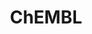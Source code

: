 ---
layout: default
bigquery: https://console.cloud.google.com/bigquery?p=patents-public-data&d=ebi_chembl&page=dataset
citation: '"The ChEMBL database in 2017." Anna Gaulton, Anne Hersey, Michał Nowotka,
  A Patrícia Bento, Jon Chambers, David Mendez, Prudence Mutowo, Francis Atkinson,
  Louisa J Bellis, Elena Cibrián-Uhalte, Mark Davies, Nathan Dedman, Anneli Karlsson,
  María Paula Magariños, John P Overington, George Papadatos, Ines Smit, Andrew R
  Leach Nucleic acids Research (2017) 45 (Database Issue), D945-D954'
contributors: European Bioinformatics Institute
cost: None
description: ChEMBL Data is a manually curated database of small molecules used in
  drug discovery, including information about existing patented drugs.
documentation: 'schema: https://www.ebi.ac.uk/chembl/db_schema


  '
last_edit: 04/06/2022, 21:24:31
location: https://console.cloud.google.com/marketplace/product/google_patents_public_datasets/chembl
maintained_by: EMBL-EBI, an outstation of European Molecular Biology Laboratory
related_publications: '

  ChEMBL: towards direct deposition of bioassay data.


  Mendez D, Gaulton A, Bento AP, Chambers J, De Veij M, Félix E, Magariños MP, Mosquera
  JF, Mutowo P, Nowotka M, Gordillo-Marañón M, Hunter F, Junco L, Mugumbate G, Rodriguez-Lopez
  M, Atkinson F, Bosc N, Radoux CJ, Segura-Cabrera A, Hersey A, Leach AR.


  — Nucleic Acids Res. 2019; 47(D1):D930-D940. doi: 10.1093/nar/gky1075

  '
schema_fields:
- acd_logd
- compound_name
- standard_upper_value
- db_source
- pathway_id
- version
- warning_year
- parent_molregno
- l8
- protclasssyn_id
- country
- std_act_id
- molecule_type
- assay_strain
- nda_type
- mw_freebase
- standard_inchi
- cx_logd
- mol_irac_id
- metref_id
- level1
- active_ingredient
- curation_comment
- efo_id
- pref_name
- domain_type
- parent_type
- compound_key
- updated_by
- relationship_desc
- src_id
- active_molregno
- co_stem_id
- go_id
- first_in_class
- normal_range_max
- applicant_full_name
- mutation
- activity_count
- homologue
- usan_stem_id
- abstract
- qudt_units
- num_ro5_violations
- delist_flag
- withdrawn_flag
- isoform
- db_version
- uberon_id
- psa
- bao_format
- target_mapping
- full_molformula
- journal
- as_id
- end_position
- source
- innovator_company
- parenteral
- mesh_id
- warnref_id
- hba
- label
- drug_substance_flag
- previous_company
- level2
- cell_source_tissue
- smarts
- cell_source_tax_id
- annotation
- standard_type
- cx_most_bpka
- standard_text_value
- doc_id
- dosage_form
- sei
- mec_id
- standard_flag
- volume
- efo_term
- site_name
- withdrawn_country
- ddd_id
- trade_name
- caloha_id
- met_id
- pathway_key
- approval_date
- ddd_units
- comments
- patent_no
- aromatic_rings
- parameter_value
- rgid
- availability_type
- who_name
- topical
- l2
- mol_frac_id
- name
- assay_type
- protein_class_id
- value
- standard_value
- who_extra
- l4
- compd_id
- canonical_smiles
- normal_range_min
- mechanism_of_action
- molecular_species
- mc_target_accession
- warning_id
- src_assay_id
- product_id
- ref_url
- alert_id
- level3
- src_short_name
- direct_interaction
- cell_description
- site_residues
- text_value
- related_tid
- warning_description
- inorganic_flag
- ref_id
- creation_date
- patent_id
- strength
- relation
- chirality
- l1
- molregno
- organism
- chebi_par_id
- route
- authors
- synonyms
- assay_desc
- metabolite_record_id
- doi
- actsm_id
- stem_class
- mechanism_comment
- acd_most_bpka
- irac_code
- mw_monoisotopic
- assay_organism
- comp_class_id
- mc_organism
- clo_id
- molecular_mechanism
- log_id
- path
- withdrawn_year
- predbind_id
- bao_id
- mc_tax_id
- description
- priority
- rtb
- relationship_type
- domain_id
- protein_class_synonym
- activity_id
- chembl_id
- withdrawn_reason
- full_mwt
- activity_comment
- l5
- level5
- warning_type
- indref_id
- accession
- class_level
- comp_go_id
- drugind_id
- action_type
- usan_substem
- l3
- source_domain_id
- last_page
- protein_class_desc
- set_name
- helm_notation
- tid
- sequence
- cl_lincs_id
- num_alerts
- ap_id
- component_id
- alogp
- dosed_ingredient
- uo_units
- assay_source
- first_approval
- ddd_comment
- assay_class_id
- usan_stem_definition
- mol_hrac_id
- usan_year
- assay_tax_id
- max_phase_for_ind
- start_position
- enzyme_name
- therapeutic_flag
- met_conversion
- irac_class_id
- l7
- hba_lipinski
- drug_product_flag
- publication_number
- biocomp_id
- job_id
- assay_cell_type
- bto_id
- title
- acd_logp
- issue
- data_validity_comment
- level4
- warning_class
- hbd
- patent_use_code
- published_type
- confidence_score
- alert_set_id
- target_desc
- research_stem
- last_active
- formulation_id
- alert_name
- parameter_type
- component_type
- year
- indication_class
- cell_id
- mc_target_type
- acd_most_apka
- tbl
- standard_units
- usan_stem
- domain_name
- level1_description
- atc_code
- level4_description
- pubmed_id
- drug_record_id
- assay_category
- oc_id
- stem
- assay_test_type
- ingredient
- enzyme_tid
- assay_id
- bei
- polymer_flag
- lle
- class_type
- selectivity_comment
- res_stem_id
- units
- mesh_heading
- src_compound_id
- level3_description
- le
- met_comment
- disease_efficacy
- warning_country
- hbd_lipinski
- major_class
- ad_type
- ass_cls_map_id
- cell_source_organism
- toid
- tax_id
- standard_inchi_key
- orig_description
- smid
- type
- aspect
- molfile
- standard_relation
- result_flag
- published_value
- targcomp_id
- published_relation
- tissue_id
- frac_class_id
- max_phase
- confidence
- definition
- sitecomp_id
- prodrug
- short_name
- compsyn_id
- cellosaurus_id
- relationship
- entity_type
- record_id
- ro3_pass
- src_description
- submission_date
- structure_type
- ridx
- assay_param_id
- cx_most_apka
- mol_atc_id
- hrac_class_id
- sequence_md5sum
- oral
- doc_type
- syn_type
- patent_expire_date
- species_group_flag
- variant_id
- molsyn_id
- mc_target_name
- assay_tissue
- ddd_value
- parent_go_id
- curated_by
- natural_product
- binding_site_comment
- domain_description
- hrac_code
- num_lipinski_ro5_violations
- downgraded
- site_id
- prediction_method
- company
- cell_ontology_id
- mecref_id
- cidx
- l6
- first_page
- target_type
- ref_type
- black_box_warning
- idx
- updated_on
- potential_duplicate
- aidx
- status
- subgroup
- upper_value
- entity_id
- qed_weighted
- pchembl_value
- assay_subcellular_fraction
- cpd_str_alert_id
- heavy_atoms
- cx_logp
- level2_description
- bao_endpoint
- published_units
- component_synonym
- parent_id
- cell_name
- tid_fixed
- ddd_admr
- withdrawn_class
- targrel_id
- substrate_record_id
- stat
- prod_pat_id
- frac_code
shortname: chembl
tags:
- biotechnology
- health
- chemical
- bioinformatics
- medical
terms_of_use: CC BY-SA 3.0
title: ChEMBL
uuid: e232a192-965c-4ec9-904c-155b6dfe56c5
---